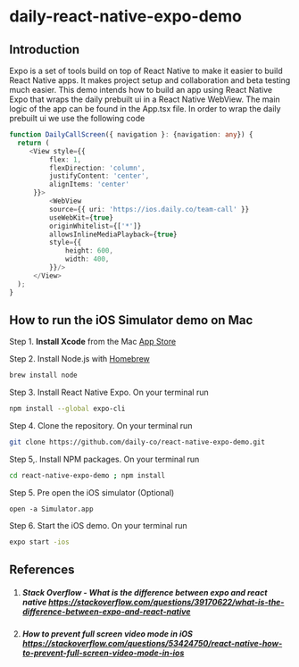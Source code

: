 # daily-react-native-expo-demo

## Introduction

Expo is a set of tools build on top of React Native to make it easier to build React Native apps. It makes project setup and collaboration and beta testing much easier. This demo intends how to build an app using React Native Expo that wraps the daily prebuilt ui in a React Native WebView. The main logic of the app can be found in the App.tsx file. In order to wrap the daily prebuilt ui we use the following code

```typescript
function DailyCallScreen({ navigation }: {navigation: any}) {
  return (
     <View style={{
          flex: 1,
          flexDirection: 'column',
          justifyContent: 'center',
          alignItems: 'center'
      }}>
          <WebView
          source={{ uri: 'https://ios.daily.co/team-call' }}
          useWebKit={true}
          originWhitelist={['*']}
          allowsInlineMediaPlayback={true}
          style={{
              height: 600,
              width: 400,
          }}/>
      </View>
  );
}

```

## How to run the iOS Simulator demo on Mac

Step 1. **Install Xcode** from the Mac [App Store](https://itunes.apple.com/us/app/xcode/id497799835?ls=1&mt=12) 

Step 2. Install Node.js with [Homebrew](https://treehouse.github.io/installation-guides/mac/homebrew)

```bash
brew install node
```

Step 3. Install React Native Expo. On your terminal run

```bash
npm install --global expo-cli
```

Step 4. Clone the repository. On your terminal run 

```bash
git clone https://github.com/daily-co/react-native-expo-demo.git
```

Step 5,. Install NPM packages. On your terminal run

```bash
cd react-native-expo-demo ; npm install
```

Step 5. Pre open the iOS simulator (Optional)

```
open -a Simulator.app
```

Step 6. Start the iOS demo. On your terminal run 

```bash
expo start -ios
```

## References

1. ##### Stack Overflow - What is the difference between expo and react native https://stackoverflow.com/questions/39170622/what-is-the-difference-between-expo-and-react-native

2. ##### How to prevent full screen video mode in iOS https://stackoverflow.com/questions/53424750/react-native-how-to-prevent-full-screen-video-mode-in-ios